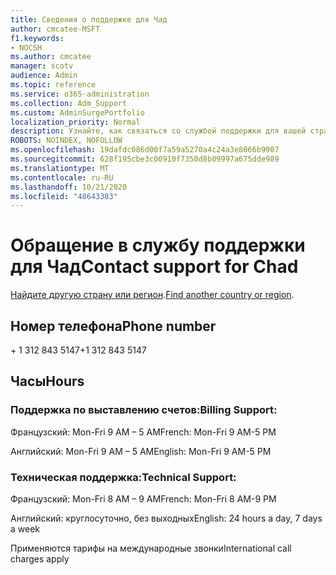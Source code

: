 ```yaml
---
title: Сведения о поддержке для Чад
author: cmcatee-MSFT
f1.keywords:
- NOCSH
ms.author: cmcatee
manager: scotv
audience: Admin
ms.topic: reference
ms.service: o365-administration
ms.collection: Adm_Support
ms.custom: AdminSurgePortfolio
localization_priority: Normal
description: Узнайте, как связаться со службой поддержки для вашей страны или региона.
ROBOTS: NOINDEX, NOFOLLOW
ms.openlocfilehash: 19dafdc086d00f7a59a5270a4c24a3e8066b9907
ms.sourcegitcommit: 628f195cbe3c00910f7350d8b09997a675dde989
ms.translationtype: MT
ms.contentlocale: ru-RU
ms.lasthandoff: 10/21/2020
ms.locfileid: "48643383"
---
```

# <a name="contact-support-for-chad"></a><span data-ttu-id="d3649-103">Обращение в службу поддержки для Чад</span><span class="sxs-lookup"><span data-stu-id="d3649-103">Contact support for Chad</span></span>

<span data-ttu-id="d3649-104">[Найдите другую страну или регион](../contact-support-for-business-products.md).</span><span class="sxs-lookup"><span data-stu-id="d3649-104">[Find another country or region](../contact-support-for-business-products.md).</span></span>

## <a name="phone-number"></a><span data-ttu-id="d3649-105">Номер телефона</span><span class="sxs-lookup"><span data-stu-id="d3649-105">Phone number</span></span>
<span data-ttu-id="d3649-106">+ 1 312 843 5147</span><span class="sxs-lookup"><span data-stu-id="d3649-106">+1 312 843 5147</span></span>

## <a name="hours"></a><span data-ttu-id="d3649-107">Часы</span><span class="sxs-lookup"><span data-stu-id="d3649-107">Hours</span></span>
### <a name="billing-support"></a><span data-ttu-id="d3649-108">Поддержка по выставлению счетов:</span><span class="sxs-lookup"><span data-stu-id="d3649-108">Billing Support:</span></span>

<span data-ttu-id="d3649-109">Французский: Mon-Fri 9 AM – 5 AM</span><span class="sxs-lookup"><span data-stu-id="d3649-109">French: Mon-Fri 9 AM-5 PM</span></span>

<span data-ttu-id="d3649-110">Английский: Mon-Fri 9 AM – 5 AM</span><span class="sxs-lookup"><span data-stu-id="d3649-110">English: Mon-Fri 9 AM-5 PM</span></span>

### <a name="technical-support"></a><span data-ttu-id="d3649-111">Техническая поддержка:</span><span class="sxs-lookup"><span data-stu-id="d3649-111">Technical Support:</span></span>

<span data-ttu-id="d3649-112">Французский: Mon-Fri 8 AM – 9 AM</span><span class="sxs-lookup"><span data-stu-id="d3649-112">French: Mon-Fri 8 AM-9 PM</span></span>

<span data-ttu-id="d3649-113">Английский: круглосуточно, без выходных</span><span class="sxs-lookup"><span data-stu-id="d3649-113">English: 24 hours a day, 7 days a week</span></span>

<span data-ttu-id="d3649-114">Применяются тарифы на международные звонки</span><span class="sxs-lookup"><span data-stu-id="d3649-114">International call charges apply</span></span>
